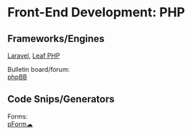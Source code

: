 # Front-End Development: PHP

## Frameworks/Engines

[Laravel](https://laravel.com/),
[Leaf PHP](https://leafphp.dev/)

Bulletin board/forum:  
[phpBB](https://www.phpbb.com/)

## Code Snips/Generators

Forms:  
[pForm☁](http://www.phpform.org/)
